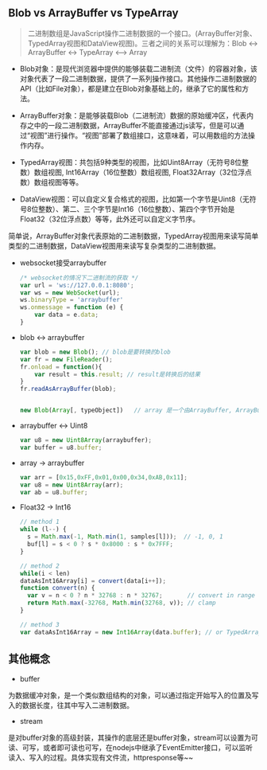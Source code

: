 ## Blob vs ArrayBuffer vs TypeArray

  > 二进制数组是JavaScript操作二进制数据的一个接口。(ArrayBuffer对象、TypedArray视图和DataView视图)。三者之间的关系可以理解为：Blob <-> ArrayBuffer <-> TypeArray <—> Array

  - Blob对象：是现代浏览器中提供的能够装载二进制流（文件）的容器对象，该对象代表了一段二进制数据，提供了一系列操作接口。其他操作二进制数据的API（比如File对象），都是建立在Blob对象基础上的，继承了它的属性和方法。

  - ArrayBuffer对象：是能够装载Blob（二进制流）数据的原始缓冲区，代表内存之中的一段二进制数据，ArrayBuffer不能直接通过js读写，但是可以通过“视图”进行操作。“视图”部署了数组接口，这意味着，可以用数组的方法操作内存。

  - TypedArray视图：共包括9种类型的视图，比如Uint8Array（无符号8位整数）数组视图, Int16Array（16位整数）数组视图, Float32Array（32位浮点数）数组视图等等。

  - DataView视图：可以自定义复合格式的视图，比如第一个字节是Uint8（无符号8位整数）、第二、三个字节是Int16（16位整数）、第四个字节开始是Float32（32位浮点数）等等，此外还可以自定义字节序。  

  简单说，ArrayBuffer对象代表原始的二进制数据，TypedArray视图用来读写简单类型的二进制数据，DataView视图用来读写复杂类型的二进制数据。

  
* websocket接受arraybuffer

  ```js
  /* websocket的情况下二进制流的获取 */
  var url = 'ws://127.0.0.1:8080';
  var ws = new WebSocket(url);
  ws.binaryType = 'arraybuffer'
  ws.onmessage = function (e) {
      var data = e.data;
  }
  ```

* blob <-> arraybuffer

  ```js
  var blob = new Blob(); // blob是要转换的blob
  var fr = new FileReader();
  fr.onload = function(){
      var result = this.result; // result是转换后的结果
  }
  fr.readAsArrayBuffer(blob);


  new Blob(Array[, typeObject])   // array 是一个由ArrayBuffer, ArrayBufferView, Blob, DOMString 等对象构成的 Array, typeObject为MIME类型
  ```

* arraybuffer <-> Uint8

  ```js
  var u8 = new Uint8Array(arraybuffer);
  var buffer = u8.buffer;
  ```

* array -> arraybuffer

  ```js
  var arr = [0x15,0xFF,0x01,0x00,0x34,0xAB,0x11];
  var u8 = new Uint8Array(arr);
  var ab = u8.buffer;
  ```

* Float32 -> Int16

  ```js
  // method 1
  while (l--) {
    s = Math.max(-1, Math.min(1, samples[l]));  // -1, 0, 1
    buf[l] = s < 0 ? s * 0x8000 : s * 0x7FFF;
  }

  // method 2
  while(i < len)
  dataAsInt16Array[i] = convert(data[i++]);
  function convert(n) {
    var v = n < 0 ? n * 32768 : n * 32767;       // convert in range [-32768, 32767]
    return Math.max(-32768, Math.min(32768, v)); // clamp
  }

  // method 3
  var dataAsInt16Array = new Int16Array(data.buffer); // or TypedArray.from()
  ```


## 其他概念

* buffer

为数据缓冲对象，是一个类似数组结构的对象，可以通过指定开始写入的位置及写入的数据长度，往其中写入二进制数据。

* stream

是对buffer对象的高级封装，其操作的底层还是buffer对象，stream可以设置为可读、可写，或者即可读也可写，在nodejs中继承了EventEmitter接口，可以监听读入、写入的过程。具体实现有文件流，httpresponse等~~